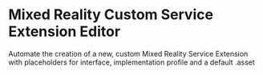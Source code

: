 # Mixed Reality Custom Service Extension Editor

Automate the creation of a new, custom Mixed Reality Service Extension with placeholders for interface, implementation profile and a default .asset
